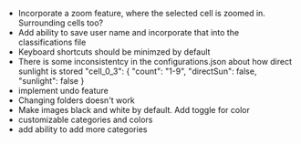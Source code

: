 - Incorporate a zoom feature, where the selected cell is zoomed in. Surrounding cells too?
- Add ability to save user name and incorporate that into the classifications file
- Keyboard shortcuts should be minimzed by default
- There is some inconsistentcy in the configurations.json about how direct sunlight is stored
      "cell_0_3": {
        "count": "1-9",
        "directSun": false,
        "sunlight": false
      }
- implement undo feature
- Changing folders doesn't work 
- Make images black and white by default. Add toggle for color
- customizable categories and colors
- add ability to add more categories